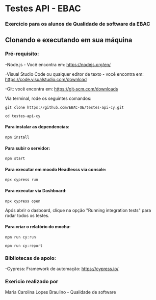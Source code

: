 # Testes API - EBAC
### Exercício para os alunos de Qualidade de software da EBAC 

## Clonando e executando em sua máquina

### Pré-requisito:

-Node.js - Você encontra em: https://nodejs.org/en/

-Visual Studio Code ou qualquer editor de texto - você encontra em: https://code.visualstudio.com/download

-Git: você encontra em: https://git-scm.com/downloads


Via terminal, rode os seguintes comandos:
```  
git clone https://github.com/EBAC-QE/testes-api-cy.git
```
```
cd testes-api-cy
```

#### Para instalar as dependencias:
```
npm install 
```

#### Para subir o servidor:
```
npm start
```

#### Para executar em moodo Headlesss via console:
```
npx cypress run
```

#### Para executar via Dashboard:
```
npx cypress open 
```
Após abrir o dasboard, clique na opção "Running integration tests" para rodar todos os testes.

#### Para criar o relatório do mocha:
```
npm run cy:run
```

```
npm run cy:report 
```

### Bibliotecas de apoio:
-Cypress: Framework de automação: https://cypress.io/


### Exericio realizado por 
Maria Carolina Lopes Braulino -
Qualidade de software




